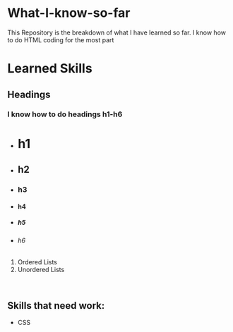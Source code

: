 # What-I-know-so-far
This Repository is the breakdown of what I have learned so far. I know how to do HTML coding for the most part
<!DOCTYPE html>
<html>
  <head>
    <title>Reference guide for myself</title>
  </head>
  <body>
    <h1>Learned Skills</h1>
    <h2>Headings</h2>
    <h3>I know how to do headings h1-h6</h3>
    <ul>
      <li><h1>h1</h1></li>
      <li><h2>h2</h2></li>
      <li><h3>h3</h3></li>
      <li><h4>h4</h4></li>
      <li><h5>h5</h5></li>
      <li><h6>h6</h6></li>
      </ul>
    <ol>
      <li>Ordered Lists</li>
      <li>Unordered Lists</li>
    </ol>
    <br><h2>Skills that need work:</h2>
    <ul>
      <li>CSS</li>
